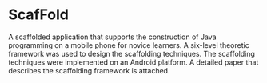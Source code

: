# ScafFold
A scaffolded application that supports the construction of Java programming on a mobile phone for novice learners. A six-level theoretic framework was used to design the scaffolding techniques. The scaffolding techniques were implemented on an Android platform. 
A detailed paper that describes the scaffolding framework is attached.
